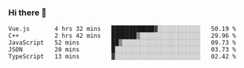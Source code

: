 ### Hi there 👋

<!--
**hjklink/hjklink** is a ✨ _special_ ✨ repository because its `README.md` (this file) appears on your GitHub profile.

Here are some ideas to get you started:

- 🔭 I’m currently working on ...
- 🌱 I’m currently learning ...
- 👯 I’m looking to collaborate on ...
- 🤔 I’m looking for help with ...
- 💬 Ask me about ...
- 📫 How to reach me: ...
- 😄 Pronouns: ...
- ⚡ Fun fact: ...
-->


<!--START_SECTION:waka-->
```text
Vue.js       4 hrs 32 mins   ████████████▓░░░░░░░░░░░░   50.19 % 
C++          2 hrs 42 mins   ███████▒░░░░░░░░░░░░░░░░░   29.96 % 
JavaScript   52 mins         ██▒░░░░░░░░░░░░░░░░░░░░░░   09.73 % 
JSON         20 mins         █░░░░░░░░░░░░░░░░░░░░░░░░   03.73 % 
TypeScript   13 mins         ▓░░░░░░░░░░░░░░░░░░░░░░░░   02.42 % 
```
<!--END_SECTION:waka-->
